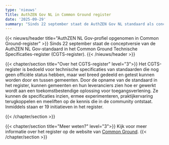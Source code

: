 ```yaml
---
type: 'nieuws'
Title: AuthZEN Gov NL in Common Ground register
date: '2025-09-29'
summary: "Sinds 22 september staat de AuthZEN Gov NL standaard als concept in het CGTS-register."
---
```


{{< nieuws/header title="AuthZEN NL Gov-profiel opgenomen in Common Ground-register" >}}
Sinds 22 september staat de conceptversie van de AuthZEN NL Gov-standaard in het Common Ground Technische Specificaties-register (CGTS-register).
{{< /nieuws/header >}}

 
{{< chapter/section title="Over het CGTS-register" level="3">}}
Het CGTS-register is bedoeld voor technische specificaties van standaarden die nog geen officiële status hebben, maar wel breed gedeeld en getest kunnen worden door en tussen gemeenten. 
Door de opname van de standaard in het register, kunnen gemeenten en hun leveranciers zien hoe er gewerkt wordt aan een toekomstbestendige oplossing voor toegangsverlening. Ze kunnen de specificaties inzien, ermee experimenteren, praktijkervaring terugkoppelen en meeliften op de kennis die in de community ontstaat. Inmiddels staan er 19 initiatieven in het register.

{{< /chapter/section >}}


{{< chapter/section title="Meer weten?" level="3">}}
Kijk voor meer informatie over het register op de website van [Common Ground](https://commonground.nl/page/view/09342b57-f764-4e41-9d8e-16d8e780bac4/groundrules).
{{< /chapter/section >}}
